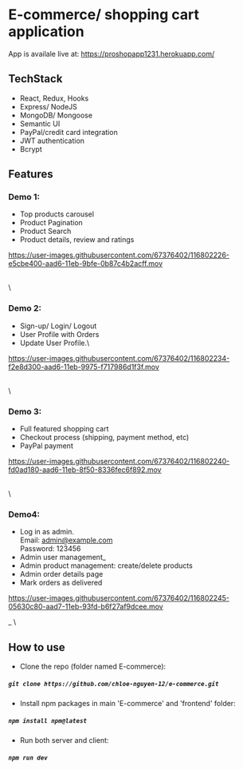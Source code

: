 # E-commerce/ shopping cart application 

App is availale live at: https://proshopapp1231.herokuapp.com/

## TechStack
- React, Redux, Hooks
- Express/ NodeJS
- MongoDB/ Mongoose
- Semantic UI 
- PayPal/credit card integration
- JWT authentication
- Bcrypt

## Features
### Demo 1:
- Top products carousel
- Product Pagination
- Product Search
- Product details, review and ratings

https://user-images.githubusercontent.com/67376402/116802226-e5cbe400-aad6-11eb-9bfe-0b87c4b2acff.mov

\
\

### Demo 2:
- Sign-up/ Login/ Logout 
- User Profile with Orders
- Update User Profile.\

https://user-images.githubusercontent.com/67376402/116802234-f2e8d300-aad6-11eb-9975-f717986d1f3f.mov

\
\
### Demo 3:
- Full featured shopping cart
- Checkout process (shipping, payment method, etc)
- PayPal payment

https://user-images.githubusercontent.com/67376402/116802240-fd0ad180-aad6-11eb-8f50-8336fec6f892.mov

\
\
### Demo4:
- Log in as admin.\
Email: admin@example.com\
Password: 123456
- Admin user management_
- Admin product management: create/delete products
- Admin order details page
- Mark orders as delivered

https://user-images.githubusercontent.com/67376402/116802245-05630c80-aad7-11eb-93fd-b6f27af9dcee.mov

\_
\
## How to use
- Clone the repo (folder named E-commerce):

##### `git clone https://github.com/chloe-nguyen-12/e-commerce.git`

- Install npm packages in main 'E-commerce' and 'frontend' folder:

##### `npm install npm@latest`
    
- Run both server and client:

##### `npm run dev`
    
